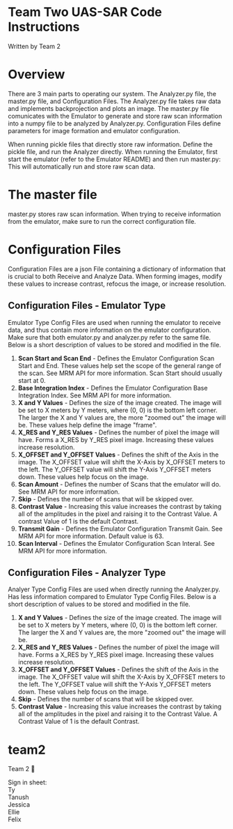 # **Team Two UAS-SAR Code Instructions**
Written by Team 2

# **Overview**
There are 3 main parts to operating our system. The Analyzer.py file, the master.py file, and Configuration Files. The Analyzer.py file takes raw data and implements backprojection and plots an image. The master.py file comunicates with the Emulator to generate and store raw scan information into a numpy file to be analyzed by Analyzer.py. Configuration Files define parameters for image formation and emulator configuration. 

When running pickle files that directly store raw information. Define the pickle file, and run the Analyzer directly. When running the Emulator, first start the emulator (refer to the Emulator README) and then run master.py: This will automatically run and store raw scan data. 


# **The master file**
master.py stores raw scan information. When trying to receive information from the emulator, make sure to run the correct configuration file.






# **Configuration Files**
Configuration Files are a json File containing a dictionary of information that is crucial to both Receive and Analyze Data. When forming images, modify these values to increase contrast, refocus the image, or increase resolution.
## Configuration Files - Emulator Type
Emulator Type Config Files are used when running the emulator to receive data, and thus contain more information on the emulator configuration. Make sure that both emulator.py and analyzer.py refer to the same file. Below is a short description of values to be stored and modified in the file.
1.   **Scan Start and Scan End** - Defines the Emulator Configuration Scan Start and End. These values help set the scope of the general range of the scan. See MRM API for more information. Scan Start should usually start at 0. 
2. **Base Integration Index** - Defines the Emulator Configuration Base Integration Index. See MRM API for more information.
3. **X and Y Values** - Defines the size of the image created. The image will be set to X meters by Y meters, where (0, 0) is the bottom left corner. The larger the X and Y values are, the more "zoomed out" the image will be. These values help define the image "frame".
4. **X_RES and Y_RES Values** - Defines the number of pixel the image will have. Forms a X_RES by Y_RES pixel image. Increasing these values increase resolution. 
5. **X_OFFSET and Y_OFFSET Values** - Defines the shift of the Axis in the image. The X_OFFSET value will shift the X-Axis by X_OFFSET meters to the left. The Y_OFFSET value will shift the Y-Axis Y_OFFSET meters down. These values help focus on the image.  
6. **Scan Amount**  - Defines the number of Scans that the emulator will do. See MRM API for more information.
7. **Skip** - Defines the number of scans that will be skipped over. 
8. **Contrast Value** - Increasing this value increases the contrast by taking all of the amplitudes in the pixel and raising it to the Contrast Value. A contrast Value of 1 is the default Contrast. 
9. **Transmit Gain** - Defines the Emulator Configuration Transmit Gain. See MRM API for more information. Default value is 63. 
10. **Scan Interval** - Defines the Emulator Configuration Scan Interal. See MRM API for more information. 

## Configuration Files - Analyzer Type
Analyer Type Config Files are used when directly running the Analyzer.py. Has less information compared to Emulator Type Config Files. Below is a short description of values to be stored and modified in the file.
1. **X and Y Values** - Defines the size of the image created. The image will be set to X meters by Y meters, where (0, 0) is the bottom left corner. The larger the X and Y values are, the more "zoomed out" the image will be.
2. **X_RES and Y_RES Values** - Defines the number of pixel the image will have. Forms a X_RES by Y_RES pixel image. Increasing these values increase resolution. 
3. **X_OFFSET and Y_OFFSET Values** - Defines the shift of the Axis in the image. The X_OFFSET value will shift the X-Axis by X_OFFSET meters to the left. The Y_OFFSET value will shift the Y-Axis Y_OFFSET meters down. These values help focus on the image. 
4. **Skip** - Defines the number of scans that will be skipped over. 
5. **Contrast Value** - Increasing this value increases the contrast by taking all of the amplitudes in the pixel and raising it to the Contrast Value. A Contrast Value of 1 is the default Contrast. 






# team2
Team 2 💪

Sign in sheet:  
Ty  
Tanush  
Jessica  
Ellie  
Felix  
